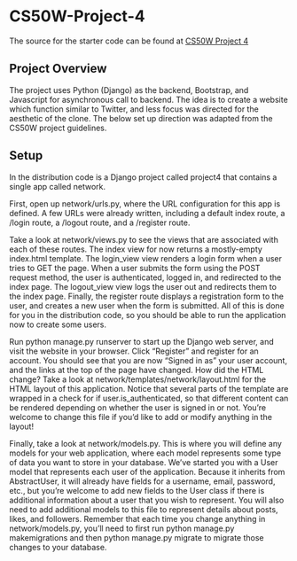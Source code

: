 # CS50W-Project-4
The source for the starter code can be found at [CS50W Project 4](https://cs50.harvard.edu/web/2020/projects/4/network/)

## Project Overview
The project uses Python (Django) as the backend, Bootstrap, and Javascript for asynchronous call to backend. The idea is to create a website which function similar to Twitter, and less focus was directed for the aesthetic of the clone. The below set up direction was adapted from the CS50W project guidelines.

## Setup
In the distribution code is a Django project called project4 that contains a single app called network.

First, open up network/urls.py, where the URL configuration for this app is defined. A few URLs were already written, including a default index route, a /login route, a /logout route, and a /register route.

Take a look at network/views.py to see the views that are associated with each of these routes. The index view for now returns a mostly-empty index.html template. The login_view view renders a login form when a user tries to GET the page. When a user submits the form using the POST request method, the user is authenticated, logged in, and redirected to the index page. The logout_view view logs the user out and redirects them to the index page. Finally, the register route displays a registration form to the user, and creates a new user when the form is submitted. All of this is done for you in the distribution code, so you should be able to run the application now to create some users.

Run python manage.py runserver to start up the Django web server, and visit the website in your browser. Click “Register” and register for an account. You should see that you are now “Signed in as” your user account, and the links at the top of the page have changed. How did the HTML change? Take a look at network/templates/network/layout.html for the HTML layout of this application. Notice that several parts of the template are wrapped in a check for if user.is_authenticated, so that different content can be rendered depending on whether the user is signed in or not. You’re welcome to change this file if you’d like to add or modify anything in the layout!

Finally, take a look at network/models.py. This is where you will define any models for your web application, where each model represents some type of data you want to store in your database. We’ve started you with a User model that represents each user of the application. Because it inherits from AbstractUser, it will already have fields for a username, email, password, etc., but you’re welcome to add new fields to the User class if there is additional information about a user that you wish to represent. You will also need to add additional models to this file to represent details about posts, likes, and followers. Remember that each time you change anything in network/models.py, you’ll need to first run python manage.py makemigrations and then python manage.py migrate to migrate those changes to your database.
